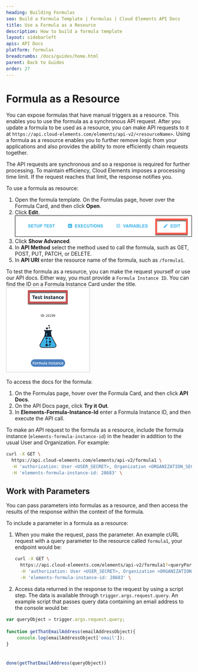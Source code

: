 ```yaml
---
heading: Building Formulas
seo: Build a Formula Template | Formulas | Cloud Elements API Docs
title: Use a Formula as a Resource
description: How to build a formula template
layout: sidebarleft
apis: API Docs
platform: formulas
breadcrumbs: /docs/guides/home.html
parent: Back to Guides
order: 27
---
```


# Formula as a Resource

You can expose formulas that have manual triggers as a resource. This enables you to use the formula as a synchronous API request.  After you update a formula to be used as a resource, you can make API requests to it at `https://api.cloud-elements.com/elements/api-v2/<resourceName>`. Using a formula as a resource enables you to further remove logic from your applications and also provides the ability to more efficiently chain requests together.

The API requests are synchronous and so a response is required for further processing. To maintain efficiency, Cloud Elements imposes a processing time limit. If the request reaches that limit, the response notifies you.

To use a formula as resource:

1. Open the formula template. On the Formulas page, hover over the Formula Card, and then click **Open**.
2. Click **Edit**.
![Edit](img/edit.png)
3. Click **Show Advanced**.
4. In **API Method** select the method used to call the formula, such as GET, POST, PUT, PATCH, or DELETE.
5. In **API URI** enter the resource name of the formula, such as `/formula1`.

To test the formula as a resource, you can make the request yourself or use our API docs. Either way, you must provide a `Formula Instance ID`. You can find the ID on a Formula Instance Card under the title.
![Formula Instance ID](img/formula-instance-id.png)

To access the docs for the formula:

1. On the Formulas page, hover over the Formula Card, and then click **API Docs**.
2. On the API Docs page, click **Try it Out**.
2. In **Elements-Formula-Instance-Id** enter a Formula Instance ID, and then execute the API call.

To make an API request to the formula as a resource, include the formula instance (`elements-formula-instance-id`) in the header in addition to the usual User and Organization. For example:

```bash
curl -X GET \
  https://api.cloud-elements.com/elements/api-v2/formula1 \
  -H 'authorization: User <USER_SECRET>, Organization <ORGANIZATION_SECRET>' \
  -H 'elements-formula-instance-id: 28683' \
```

## Work with Parameters

You can pass parameters into formulas as a resource, and then access the results of the response within the context of the formula.

To include a parameter in a formula as a resource:

1. When you make the request, pass the parameter. An example cURL request with a query parameter to the resource called `formula1`, your endpoint would be:

    ```bash
    curl -X GET \
      https://api.cloud-elements.com/elements/api-v2/formula1?<queryParameter> \
      -H 'authorization: User <USER_SECRET>, Organization <ORGANIZATION_SECRET>' \
      -H 'elements-formula-instance-id: 28683' \
    ```
2. Access data returned in the response to the request by using a script step. The data is available through `trigger.args.request.query`.  An example script that passes query data containing an email address to the console would be:

```js
var queryObject = trigger.args.request.query;

function getThatEmailAddress(emailAddressObject){
	console.log(emailAddressObject['email']);
}


done(getThatEmailAddress(queryObject))
```
